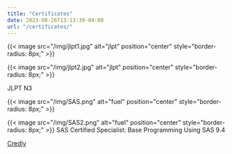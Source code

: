 ```yaml
---
title: "Certificates"
date: 2023-08-26T13:13:39-04:00
url: "/certificates/"
---
```


{{< image src="/img/jlpt1.jpg" alt="jlpt" position="center" style="border-radius: 8px;" >}}

{{< image src="/img/jlpt2.jpg" alt="jlpt" position="center" style="border-radius: 8px;" >}}

JLPT N3  





{{< image src="/img/SAS.png" alt="fuel" position="center" style="border-radius: 8px;" >}}

{{< image src="/img/SAS2.png" alt="fuel" position="center" style="border-radius: 8px;" >}}
SAS Certified Specialist: Base Programming Using SAS 9.4

[Credly](https://www.credly.com/badges/389daa57-44c0-4611-9fb8-3512c87d7235 "Credly")